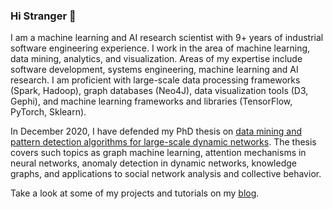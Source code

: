 ### Hi Stranger 👋


I am a machine learning and AI research scientist with 9+ years of industrial software engineering experience. I work in the area of machine learning, data mining, analytics, and visualization. Areas of my expertise include software development, systems engineering, machine learning and AI research. I am proficient with large-scale data processing frameworks (Spark, Hadoop), graph databases (Neo4J), data visualization tools (D3, Gephi), and machine learning frameworks and libraries (TensorFlow, PyTorch, Sklearn).

In December 2020, I have defended my PhD thesis on [data mining and pattern detection algorithms for large-scale dynamic networks](https://infoscience.epfl.ch/record/282196?ln=en). The thesis covers such topics as graph machine learning, attention mechanisms in neural networks, anomaly detection in dynamic networks, knowledge graphs, and applications to social network analysis and collective behavior.

Take a look at some of my projects and tutorials on my [blog](https://blog.miz.space).

